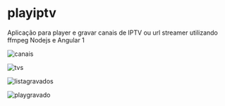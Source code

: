 # playiptv
Aplicação para player e gravar canais de IPTV ou url streamer utilizando ffmpeg Nodejs e Angular 1

![canais](https://user-images.githubusercontent.com/7433110/121065498-35b95d00-c79f-11eb-9a53-982031d4501c.png)

![tvs](https://user-images.githubusercontent.com/7433110/121065496-33ef9980-c79f-11eb-85d8-1731a53a6205.png)

![listagravados](https://user-images.githubusercontent.com/7433110/121065494-33ef9980-c79f-11eb-809c-c4bf55646750.png)

![playgravado](https://user-images.githubusercontent.com/7433110/121065489-3225d600-c79f-11eb-9188-cfb3028addbe.png)



